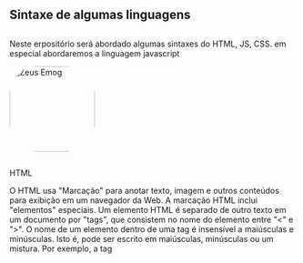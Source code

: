 ## Sintaxe de algumas linguagens

##

Neste erpositório será abordado algumas sintaxes do HTML, JS, CSS. em especial abordaremos a linguagem javascript

<img aligth="left" alt="Zeus Emog" height="150" style="border-radius:50px;" src="https://user-images.githubusercontent.com/58530995/147861478-5d91dc1d-be1a-4313-b1c9-6891938523f5.png">

##


HTML

O HTML usa "Marcação" para anotar texto, imagem e outros conteúdos para exibição em um navegador da Web. A marcação HTML inclui 
"elementos" especiais. Um elemento HTML é separado de outro texto em um documento por "tags", que consistem no nome do elemento entre "<" e ">". O nome de um elemento dentro de uma tag é insensível a maiúsculas e minúsculas. Isto é, pode ser escrito em maiúsculas, minúsculas ou um mistura. Por exemplo, a tag <title> pode ser escrita como <Title>, <TITLE> ou de qualquer outra forma.
  
##


JS
  
O objeto arguments é uma variável local disponível dentro de todas as funções. Você pode referenciar os argumentos de uma função dentro da função usando o objeto arguments. Esse objeto contém um registro para cada argumento fornecido para a função, com o índice do primeiro registro começando em 0. Por exemplo, se são passados três argumentos para uma função, você pode referenciá-los como a seguir: 
  
  
//var args = Array.prototype.slice.call(arguments);
//var args = [].slice.call(arguments);

// ES2015
//var args = Array.from(arguments);
  
##
  

CSS
  
  
Fluxo normal é como o navegador estabelece páginas HTML por padrão quando você não faz nada para controlar o layout da página. Vejamos um exemplo HTML rápido:

